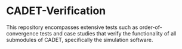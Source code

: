 # CADET-Verification
This repository encompasses extensive tests such as order-of-convergence tests and case studies that verify the functionality of all submodules of CADET, specifically the simulation software.
